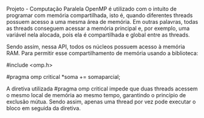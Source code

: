 Projeto - Computação Paralela
OpenMP é utilizado com o intuito de programar com memória compartilhada, isto é, quando diferentes threads possuem acesso a uma mesma área de memória. Em outras palavras, todas as threads conseguem acessar a memória principal e, por exemplo, uma variável nela alocada, pois ela é compartilhada e global entre as threads.

Sendo assim, nessa API, todos os núcleos possuem acesso à memória RAM. Para permitir esse compartilhamento de memória usando a biblioteca:

#include <omp.h>

#pragma omp critical *soma += somaparcial;

A diretiva utilizada #pragma omp critical impede que duas threads acessem o mesmo local de memória ao mesmo tempo, garantindo o princípio de exclusão mútua. Sendo assim, apenas uma thread por vez pode executar o bloco em seguida da diretiva.

